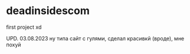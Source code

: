 # deadinsidescom
first project xd


UPD. 03.08.2023
ну типа сайт с гулями, сделал красивкй (вроде), мне похуй
